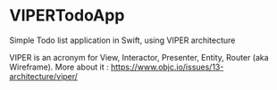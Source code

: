 # VIPERTodoApp
Simple Todo list application in Swift, using VIPER architecture

VIPER is an acronym for View, Interactor, Presenter, Entity, Router (aka Wireframe).
More about it : https://www.objc.io/issues/13-architecture/viper/
